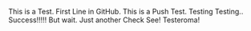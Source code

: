 This is a Test. First Line in GitHub.
This is a Push Test. 
Testing Testing..
Success!!!!! But wait. 
Just another Check See!
Testeroma!